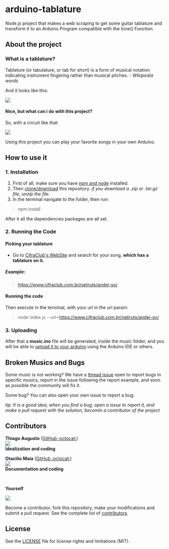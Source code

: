 # arduino-tablature

Node.js project that makes a web scraping to get some guitar tablature and transform
it to an Arduino Program compatible with the tone() Function.

## About the project

### What is a tablature?

Tablature (or tabulature, or tab for short) is a form of musical notation indicating instrument fingering rather than musical pitches. _- Wikipedia words_

And it looks like this:

![](https://i.imgur.com/5tiTV8J.png)

#### Nice, but what can i do with this project?

So, with a circuit like that:

![](https://i.imgur.com/wP9z0lu.png)

Using this project you can play your favorite songs in your own Arduino.

## How to use it

### 1. Installation

1. First of all, make sure you have [npm and node](https://www.npmjs.com/get-npm) installed.
2. Then [clone/download](https://github.com/ThiagoAugustoSM/arduino-tablature/zipball/master) this repository. _if you download a .zip or .tar.gz file, unzip the file._ 
3. In the terminal navigate to the folder, then run:

> npm install

After it all the dependencies packages are all set.

### 2. Running the Code

#### Picking your tablature

- Go to [CifraClub's WebSite](https://www.cifraclub.com.br "CifraClub's Website") and search for your song, **which has a tablature on it.**

##### Example:

> https://www.cifraclub.com.br/natiruts/andei-so/

#### Running the code
Then execute in the terminal, with your url in the url param:

> node index.js --url=https://www.cifraclub.com.br/natiruts/andei-so/

### 3. Uploading

After that a **music.ino** file will be generated, inside the music folder, and you will be able to [upload it to your arduino](https://www.arduino.cc/en/Guide/HomePage) using the Arduino IDE or others.

## Broken Musics and Bugs

Some music is not working? We have a [thread issue](https://github.com/ThiagoAugustoSM/arduino-tablature/issues/5) open to report bugs in specific musics, report in the issue following the report example, and soon as possible the community will fix it.

Some bug? You can also open your own issue to report a bug. 

_tip: It is a good idea, when you find a bug, open a issue to report it, and make a pull request with the solution, becomin a contributor of the project_

## Contributors
**Thiago Augusto** ([GitHub :octocat:](https://github.com/ThiagoAugustoSM))
<br>
![](https://github.com/ThiagoAugustoSM.png?size=230)<br>
**Idealization and coding**

**Otacilio Maia** ([GitHub :octocat:](https://github.com/OtacilioN))
<br>
![](https://github.com/OtacilioN.png?size=230)<br>
**Documentation and coding**

<br>

**Yourself**

![](https://i.imgur.com/G1mfFQT.png)

Become a contributor, fork this repository, make your modifications and submit a pull request. See the complete list of [contributors](https://github.com/ThiagoAugustoSM/arduino-tablature/graphs/contributors).

## License

See the [LICENSE](LICENSE.md) file for license rights and limitations (MIT).
